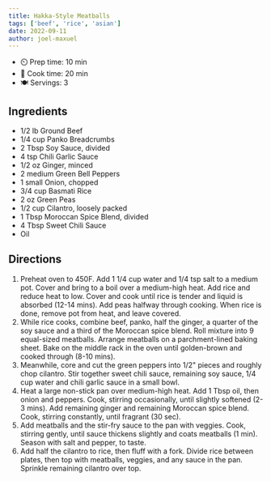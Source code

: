 ```yaml
---
title: Hakka-Style Meatballs
tags: ['beef', 'rice', 'asian']
date: 2022-09-11
author: joel-maxuel
---
```



- ⏲️ Prep time: 10 min
- 🍳 Cook time: 20 min
- 🍽️ Servings: 3

## Ingredients

- 1/2 lb Ground Beef
- 1/4 cup Panko Breadcrumbs
- 2 Tbsp Soy Sauce, divided
- 4 tsp Chili Garlic Sauce
- 1/2 oz Ginger, minced
- 2 medium Green Bell Peppers
- 1 small Onion, chopped
- 3/4 cup Basmati Rice
- 2 oz Green Peas
- 1/2 cup Cilantro, loosely packed
- 1 Tbsp Moroccan Spice Blend, divided
- 4 Tbsp Sweet Chili Sauce
- Oil

## Directions

1. Preheat oven to 450F. Add 1 1/4 cup water and 1/4 tsp salt to a medium pot. Cover and bring to a boil over a medium-high heat. Add rice and reduce heat to low. Cover and cook until rice is tender and liquid is absorbed (12-14 mins). Add peas halfway through cooking. When rice is done, remove pot from heat, and leave covered.
2. While rice cooks, combine beef, panko, half the ginger, a quarter of the soy sauce and a third of the Moroccan spice blend. Roll mixture into 9 equal-sized meatballs. Arrange meatballs on a parchment-lined baking sheet. Bake on the middle rack in the oven until golden-brown and cooked through (8-10 mins).
3. Meanwhile, core and cut the green peppers into 1/2" pieces and roughly chop cilantro. Stir together sweet chili sauce, remaining soy sauce, 1/4 cup water and chili garlic sauce in a small bowl.
4. Heat a large non-stick pan over medium-high heat. Add 1 Tbsp oil, then onion and peppers. Cook, stirring occasionally, until slightly softened (2-3 mins). Add remaining ginger and remaining Moroccan spice blend. Cook, stirring constantly, until fragrant (30 sec).
5. Add meatballs and the stir-fry sauce to the pan with veggies. Cook, stirring gently, until sauce thickens slightly and coats meatballs (1 min). Season with salt and pepper, to taste.
6. Add half the cilantro to rice, then fluff with a fork. Divide rice between plates, then top with meatballs, veggies, and any sauce in the pan. Sprinkle remaining cilantro over top.
